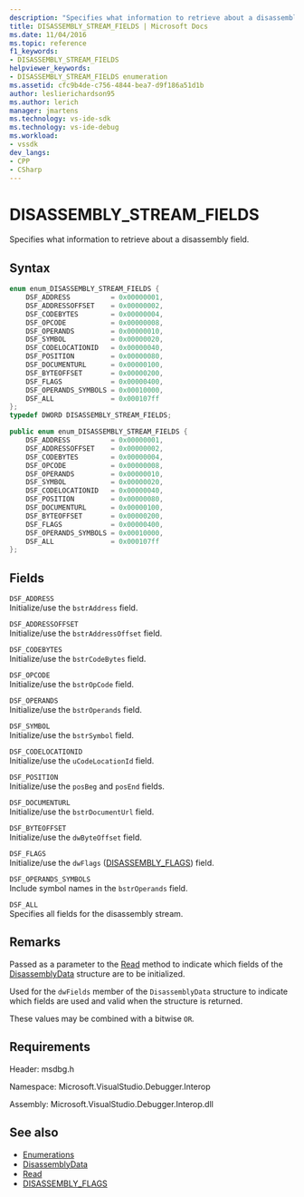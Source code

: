 ```yaml
---
description: "Specifies what information to retrieve about a disassembly field."
title: DISASSEMBLY_STREAM_FIELDS | Microsoft Docs
ms.date: 11/04/2016
ms.topic: reference
f1_keywords:
- DISASSEMBLY_STREAM_FIELDS
helpviewer_keywords:
- DISASSEMBLY_STREAM_FIELDS enumeration
ms.assetid: cfc9b4de-c756-4844-bea7-d9f186a51d1b
author: leslierichardson95
ms.author: lerich
manager: jmartens
ms.technology: vs-ide-sdk
ms.technology: vs-ide-debug
ms.workload:
- vssdk
dev_langs:
- CPP
- CSharp
---
```

# DISASSEMBLY_STREAM_FIELDS
Specifies what information to retrieve about a disassembly field.

## Syntax

```cpp
enum enum_DISASSEMBLY_STREAM_FIELDS {
    DSF_ADDRESS          = 0x00000001,
    DSF_ADDRESSOFFSET    = 0x00000002,
    DSF_CODEBYTES        = 0x00000004,
    DSF_OPCODE           = 0x00000008,
    DSF_OPERANDS         = 0x00000010,
    DSF_SYMBOL           = 0x00000020,
    DSF_CODELOCATIONID   = 0x00000040,
    DSF_POSITION         = 0x00000080,
    DSF_DOCUMENTURL      = 0x00000100,
    DSF_BYTEOFFSET       = 0x00000200,
    DSF_FLAGS            = 0x00000400,
    DSF_OPERANDS_SYMBOLS = 0x00010000,
    DSF_ALL              = 0x000107ff
};
typedef DWORD DISASSEMBLY_STREAM_FIELDS;
```

```csharp
public enum enum_DISASSEMBLY_STREAM_FIELDS {
    DSF_ADDRESS          = 0x00000001,
    DSF_ADDRESSOFFSET    = 0x00000002,
    DSF_CODEBYTES        = 0x00000004,
    DSF_OPCODE           = 0x00000008,
    DSF_OPERANDS         = 0x00000010,
    DSF_SYMBOL           = 0x00000020,
    DSF_CODELOCATIONID   = 0x00000040,
    DSF_POSITION         = 0x00000080,
    DSF_DOCUMENTURL      = 0x00000100,
    DSF_BYTEOFFSET       = 0x00000200,
    DSF_FLAGS            = 0x00000400,
    DSF_OPERANDS_SYMBOLS = 0x00010000,
    DSF_ALL              = 0x000107ff
};
```

## Fields
`DSF_ADDRESS`\
Initialize/use the `bstrAddress` field.

`DSF_ADDRESSOFFSET`\
Initialize/use the `bstrAddressOffset` field.

`DSF_CODEBYTES`\
Initialize/use the `bstrCodeBytes` field.

`DSF_OPCODE`\
Initialize/use the `bstrOpCode` field.

`DSF_OPERANDS`\
Initialize/use the `bstrOperands` field.

`DSF_SYMBOL`\
Initialize/use the `bstrSymbol` field.

`DSF_CODELOCATIONID`\
Initialize/use the `uCodeLocationId` field.

`DSF_POSITION`\
Initialize/use the `posBeg` and `posEnd` fields.

`DSF_DOCUMENTURL`\
Initialize/use the `bstrDocumentUrl` field.

`DSF_BYTEOFFSET`\
Initialize/use the `dwByteOffset` field.

`DSF_FLAGS`\
Initialize/use the `dwFlags` ([DISASSEMBLY_FLAGS](../../../extensibility/debugger/reference/disassembly-flags.md)) field.

`DSF_OPERANDS_SYMBOLS`\
Include symbol names in the `bstrOperands` field.

`DSF_ALL`\
Specifies all fields for the disassembly stream.

## Remarks
Passed as a parameter to the [Read](../../../extensibility/debugger/reference/idebugdisassemblystream2-read.md) method to indicate which fields of the [DisassemblyData](../../../extensibility/debugger/reference/disassemblydata.md) structure are to be initialized.

Used for the `dwFields` member of the `DisassemblyData` structure to indicate which fields are used and valid when the structure is returned.

These values may be combined with a bitwise `OR`.

## Requirements
Header: msdbg.h

Namespace: Microsoft.VisualStudio.Debugger.Interop

Assembly: Microsoft.VisualStudio.Debugger.Interop.dll

## See also
- [Enumerations](../../../extensibility/debugger/reference/enumerations-visual-studio-debugging.md)
- [DisassemblyData](../../../extensibility/debugger/reference/disassemblydata.md)
- [Read](../../../extensibility/debugger/reference/idebugdisassemblystream2-read.md)
- [DISASSEMBLY_FLAGS](../../../extensibility/debugger/reference/disassembly-flags.md)
